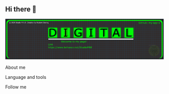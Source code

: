 ## Hi there 👋

[![HEADER](https://github.com/my-app-s/my-app-s/blob/main/assets/00000008%20image%20from%20ln%2096DPI%20export.png)](https://www.behance.net/StudioMRE)

About me

Language and tools

Follow me